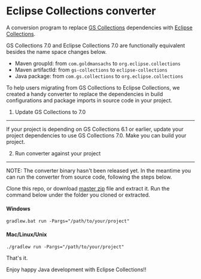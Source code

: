 Eclipse Collections converter 
=============================

A conversion program to replace [GS Collections](https://github.com/goldmansachs/gs-collections) dependencies with [Eclipse Collections](https://www.eclipse.org/collections/).

GS Collections 7.0 and Eclipse Collections 7.0 are functionally equivalent besides the name space changes below.

* Maven groupId: from ```com.goldmansachs``` to ```org.eclipse.collections```
* Maven artifactId: from ```gs-collections``` to ```eclipse-collections```
* Java package: from ```com.gs.collections``` to ```org.eclipse.collections```

To help users migrating from GS Collections to Eclipse Collections, 
we created a handy converter to replace the dependencies in build configurations and package imports in source code in your project.

1. Update GS Collections to 7.0
---------------------------------

If your project is depending on GS Collections 6.1 or earlier, 
update your project dependencies to use GS Collections 7.0. 
Make you can build your project. 


2. Run converter against your project
-------------------------------------
NOTE: The converter binary hasn't been released yet. In the meantime you can run the converter from source code, following the steps below.

Clone this repo, or download [master zip](https://github.com/eclipse/gsc-ec-converter/archive/master.zip) file and extract it. 
Run the command below under the folder you cloned or extracted.

#### Windows
```
gradlew.bat run -Pargs="/path/to/your/project"
```

#### Mac/Linux/Unix
```
./gradlew run -Pargs="/path/to/your/project"
```

That's it. 

Enjoy happy Java development with Eclipse Collections!!
